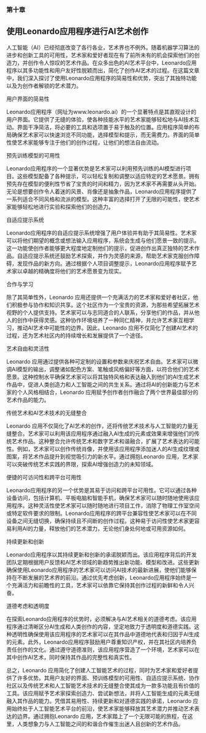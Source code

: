 ### 第十章

## 使用Leonardo应用程序进行AI艺术创作

人工智能（AI）已经彻底改变了各行各业，艺术界也不例外。随着机器学习算法的进步和创新工具的可用性，艺术家和爱好者现在有了前所未有的机会探索他们的创造力，并创作令人惊叹的艺术作品。在众多出色的AI艺术平台中，Leonardo应用程序以其多功能性和用户友好性脱颖而出，简化了创作AI艺术的过程。在这篇文章中，我们深入探讨了使用Leonardo应用程序的简易性和优势，突出了其独特功能以及为创作者解锁的艺术潜力。

用户界面的简易性

Leonardo应用程序（网址为www.leonardo.ai）的一个显著特点是其直观设计的用户界面。它提供了无缝的体验，使各种技能水平的艺术家能够轻松地与AI技术互动。界面干净简洁，将必要的工具和选项置于易于触及的位置。应用程序简单的布局确保艺术家可以快速浏览不同功能，选择模型和提示，而无需费力。界面的简单性使艺术家能够专注于他们的创作过程，让他们的想法自由流动。

预先训练模型的可用性

Leonardo应用程序的一个显著优势是艺术家可以利用预先训练的AI模型进行项目。这些模型配备了各种提示，可以轻松复制和调整以适应特定的艺术愿景。拥有预先存在模型的便利性节省了宝贵的时间和精力，因为艺术家不再需要从头开始。无论是想要创作令人着迷的风景、肖像还是抽象作品，Leonardo应用程序提供了一系列适合不同风格和流派的模型。这种丰富的选择打开了无限的可能性，使艺术家能够轻松地进行实验和探索他们的创造力。

自适应提示系统

Leonardo应用程序的自适应提示系统增强了用户体验并有助于其简易性。艺术家可以将他们期望的概念或想法输入应用程序，系统会生成与他们愿景一致的提示。这一功能使创作者能够更大程度地定制他们的提示，促进创作出真正独特的艺术作品。自适应提示系统还鼓励艺术探索，并作为灵感的来源，帮助艺术家克服创作障碍，发现作品的新方向。通过根据个人项目调整提示，Leonardo应用程序赋予艺术家以卓越的精确度将他们的艺术愿景变为现实。

合作与学习

除了其简单性外，Leonardo 应用还提供一个充满活力的艺术家和爱好者社区，他们积极参与协作和知识共享。这个社区作为一个宝贵的资源，为那些希望拓展艺术视野的个人提供支持。艺术家可以与志同道合的人联系，分享他们的作品，并从他人的创作中获得灵感。这种协作环境培养了一种同仁精神，并允许艺术家互相学习，推动AI艺术中可能性的边界。因此，Leonardo 应用不仅简化了创建AI艺术的过程，还为艺术社区内的持续增长和发展提供了一个途径。

艺术自由和灵活性

Leonardo 应用通过提供各种可定制的设置和参数来庆祝艺术自由。艺术家可以微调AI模型的输出，调整诸如配色方案、笔触或风格偏好等方面，以符合他们的艺术愿景。这种控制水平确保艺术家可以将其独特风格和表达融入到他们的AI生成艺术作品中，促进人类创造力和人工智能之间的共生关系。通过将AI的创新能力与艺术家的个人风格相结合，Leonardo 应用赋予创作者创作融合了两个世界最佳部分的艺术作品的能力。

传统艺术和AI艺术技术的无缝整合

Leonardo 应用不仅简化了AI艺术的创作，还将传统艺术技术与人工智能的力量无缝整合。艺术家可以利用该应用程序通过融入AI生成的元素或效果来增强他们的传统艺术作品。这种整合允许传统艺术和数字艺术和谐融合，扩展了艺术表达的可能性。例如，艺术家可以创作传统肖像，并使用该应用程序添加迷人的AI生成纹理或图案，将艺术作品提升到视觉吸引力的新水平。通过拥抱Leonardo 应用，艺术家可以突破传统艺术实践的界限，探索AI增强创造力的未知领域。

便捷的可访问性和跨平台可用性

Leonardo应用程序的另一个优势是其易于访问和跨平台可用性。它可以通过各种设备访问，包括计算机、平板电脑和智能手机，确保艺术家可以随时随地使用该应用程序。这种灵活性使艺术家可以随时随地进行项目工作，消除了物理工作室空间或特定软件要求的限制。Leonardo应用程序的跨平台兼容性使艺术家可以在不同设备之间无缝切换，确保持续且不间断的创作过程。这种易于访问性使艺术家更容易利用AI的力量，释放他们的艺术潜力，无论他们身处何地或可用资源如何。

持续更新和创新

Leonardo应用程序以其持续更新和创新的承诺脱颖而出。该应用程序背后的开发团队定期根据用户反馈和AI艺术领域的新趋势推出新功能、模型和改进。这些更新确保使用Leonardo应用程序的艺术家可以访问AI技术的最新进展，使他们能够保持在不断发展的艺术界的前沿。通过优先考虑创新，Leonardo应用程序始终是一个充满活力和前瞻性的工具，艺术家可以依靠它保持其创作过程的新鲜和令人兴奋。

道德考虑和透明度

在探索Leonardo应用程序的优势时，必须解决与AI艺术相关的道德考虑。该应用程序通过清晰区分AI生成和人类创作的内容，坚定地致力于透明度和道德实践。这种透明性确保使用该应用程序的艺术家可以在其作品中道德地代表和归因于AI生成的元素。此外，Leonardo应用程序鼓励用户尊重知识产权，并在其社区内培养负责任创作的文化。通过遵守道德准则，该应用程序营造了一个环境，艺术家可以在其中创作AI艺术，同时保持其作品的完整性和真实性。

总之，Leonardo 应用简化了创建人工智能艺术的过程，同时为艺术家和爱好者提供了许多优势。其用户友好的界面、预训练模型的可用性、自适应提示系统、协作社区以及传统艺术和人工智能艺术技术的无缝整合使其成为一款多功能且有价值的工具。该应用赋予艺术家探索创造力、尝试新想法，并将人工智能生成的元素无缝融入其作品的能力。凭借其易用性、持续更新和对道德实践的承诺，Leonardo 应用始终处于人工智能艺术平台的前沿，使艺术家能够释放其艺术潜力并推动艺术表达的边界。通过拥抱Leonardo 应用，艺术家踏上了一个无限可能的旅程，在这里，人类想象力与人工智能之间的和谐合作催生出迷人且创新的艺术作品。
